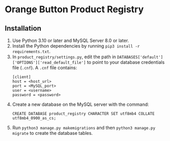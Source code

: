 # Orange Button Product Registry

## Installation

1. Use Python 3.10 or later and MySQL Server 8.0 or later.
1. Install the Python dependencies by running `pip3 install -r requirements.txt`.
1. In `product_registry/settings.py`, edit the path in `DATABASES['default']['OPTIONS']['read_default_file']` to point to your database credentials file (`.cnf`). A `.cnf` file contains:
   ```
   [client]
   host = <host_url>
   port = <MySQL_port>
   user = <username>
   password = <password>
   ```
1. Create a new database on the MySQL server with the command:
   ```
   CREATE DATABASE product_registry CHARACTER SET utf8mb4 COLLATE utf8mb4_0900_as_cs;
   ```
1. Run `python3 manage.py makemigrations` and then `python3 manage.py migrate` to create the database tables.
